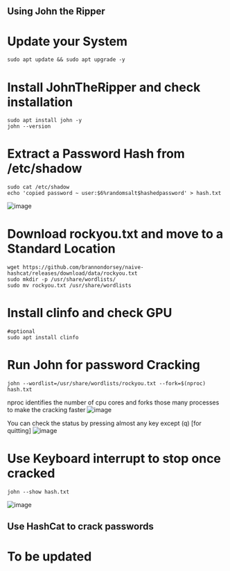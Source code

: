 ## Using John the Ripper

# Update your System
```
sudo apt update && sudo apt upgrade -y
```

# Install JohnTheRipper and check installation
```
sudo apt install john -y
john --version
```

# Extract a Password Hash from /etc/shadow
```
sudo cat /etc/shadow
echo 'copied password ~ user:$6%randomsalt$hashedpassword' > hash.txt
```

![image](https://github.com/user-attachments/assets/2f53de57-0ef5-4e96-ab11-9000018810ef)

# Download rockyou.txt and move to a Standard Location
```
wget https://github.com/brannondorsey/naive-hashcat/releases/download/data/rockyou.txt
sudo mkdir -p /usr/share/wordlists/
sudo mv rockyou.txt /usr/share/wordlists

```

# Install clinfo and check GPU
```
#optional
sudo apt install clinfo
```

# Run John for password Cracking
```
john --wordlist=/usr/share/wordlists/rockyou.txt --fork=$(nproc) hash.txt
```
nproc identifies the number of cpu cores and forks those many processes to make the cracking faster
![image](https://github.com/user-attachments/assets/ca0c88a5-0770-4cb9-8355-6db1f37a30e7)

You can check the status by pressing almost any key except (q) [for quitting]
![image](https://github.com/user-attachments/assets/9078f4b6-80ce-497b-aacf-4180a3a5295b)


# Use Keyboard interrupt to stop once cracked 
```
john --show hash.txt
```

![image](https://github.com/user-attachments/assets/5cb995c0-c535-4569-9ecc-01a9e37d91ac)

## Use HashCat to crack passwords

# To be updated

